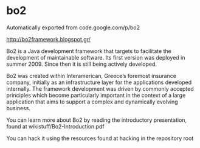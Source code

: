 # bo2
Automatically exported from code.google.com/p/bo2

http://bo2framework.blogspot.gr/

Bo2 is a Java development framework that targets to facilitate the development of maintainable software. Its first version was deployed in summer 2009. Since then it is still being actively developed.

Bo2 was created within Interamerican, Greece’s foremost insurance company, initially as an infrastructure layer for the applications developed internally. The framework development was driven by commonly accepted principles which become particularly important in the context of a large application that aims to support a complex and dynamically evolving business.

You can learn more about Bo2 by reading the introductory presentation, found at wikistuff/Bo2-Introduction.pdf

You can hack it using the resources found at hacking in the repository root
